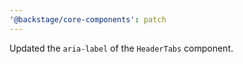 ```yaml
---
'@backstage/core-components': patch
---
```


Updated the `aria-label` of the `HeaderTabs` component.
